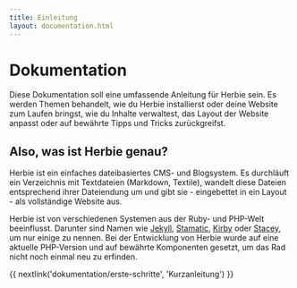 ```yaml
---
title: Einleitung
layout: documentation.html
---
```


# Dokumentation

Diese Dokumentation soll eine umfassende Anleitung für Herbie sein. Es werden
Themen behandelt, wie du Herbie installierst oder deine Website zum Laufen
bringst, wie du Inhalte verwaltest, das Layout der Website anpasst oder auf
bewährte Tipps und Tricks zurückgreifst.


## Also, was ist Herbie genau?

Herbie ist ein einfaches dateibasiertes CMS- und Blogsystem. Es durchläuft ein
Verzeichnis mit Textdateien (Markdown, Textile), wandelt diese Dateien
entsprechend ihrer Dateiendung um und gibt sie - eingebettet in ein Layout -
als vollständige Website aus.

Herbie ist von verschiedenen Systemen aus der Ruby- und PHP-Welt beeinflusst.
Darunter sind Namen wie [Jekyll](http://jekyllrb.com), [Stamatic](http://statamic.com),
[Kirby](http://getkirby.com) oder [Stacey](http://www.staceyapp.com/), um nur
einige zu nennen. Bei der Entwicklung von Herbie wurde auf eine aktuelle
PHP-Version und auf bewährte Komponenten gesetzt, um das Rad nicht noch einmal
neu zu erfinden.

{{ nextlink('dokumentation/erste-schritte', 'Kurzanleitung') }}